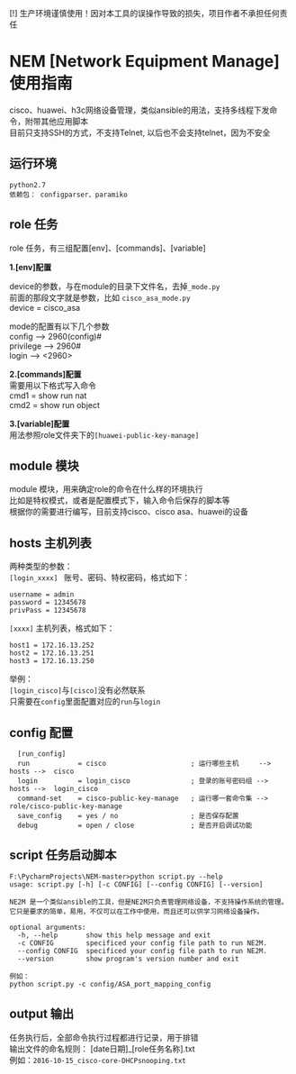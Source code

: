[!] 生产环境谨慎使用！因对本工具的误操作导致的损失，项目作者不承担任何责任
# NEM   [Network Equipment Manage]   使用指南
cisco、huawei、h3c网络设备管理，类似ansible的用法，支持多线程下发命令，附带其他应用脚本  
目前只支持SSH的方式，不支持Telnet, 以后也不会支持telnet，因为不安全

## 运行环境
```
python2.7
依赖包： configparser、paramiko
```

## role 任务

  role 任务，有三组配置[env]、[commands]、[variable]

**1.[env]配置**  

  device的参数，与在module的目录下文件名，去掉`_mode.py`  
  前面的那段文字就是参数，比如 `cisco_asa_mode.py`  
  device = cisco_asa  

  mode的配置有以下几个参数  
  config     --> 2960(config)#  
  privilege  --> 2960#  
  login      --> <2960>  

**2.[commands]配置**  
需要用以下格式写入命令   
cmd1 = show run nat  
cmd2 = show run object  


**3.[variable]配置**  
用法参照role文件夹下的`[huawei-public-key-manage]`


## module 模块  
  
  module 模块，用来确定role的命令在什么样的环境执行  
  比如是特权模式，或者是配置模式下，输入命令后保存的脚本等  
  根据你的需要进行编写，目前支持cisco、cisco asa、huawei的设备  
  
## hosts 主机列表  
  
  两种类型的参数：  
  `[login_xxxx] ` 账号、密码、特权密码，格式如下： 
```
username = admin
password = 12345678
privPass = 12345678
```

  `[xxxx]` 主机列表，格式如下：  
```
host1 = 172.16.13.252
host2 = 172.16.13.251
host3 = 172.16.13.250
```

  举例：  
  `[login_cisco]`与`[cisco]`没有必然联系  
  只需要在`config`里面配置对应的`run`与`login`
  
## config 配置  

```
  [run_config]  
  run            = cisco                     ; 运行哪些主机     --> hosts -->  cisco  
  login          = login_cisco               ; 登录的账号密码组 -->  hosts -->  login_cisco  
  command-set    = cisco-public-key-manage   ; 运行哪一套命令集 -->  role/cisco-public-key-manage  
  save_config    = yes / no                  ; 是否保存配置  
  debug          = open / close              ; 是否开启调试功能  
```



## script 任务启动脚本
```
F:\PycharmProjects\NEM-master>python script.py --help
usage: script.py [-h] [-c CONFIG] [--config CONFIG] [--version]

NE2M 是一个类似ansible的工具，但是NE2M只负责管理网络设备，不支持操作系统的管理。
它只是要求的简单，易用，不仅可以在工作中使用，而且还可以供学习网络设备操作。

optional arguments:
  -h, --help       show this help message and exit
  -c CONFIG        specificed your config file path to run NE2M.
  --config CONFIG  specificed your config file path to run NE2M.
  --version        show program's version number and exit

例如：
python script.py -c config/ASA_port_mapping_config
```


## output 输出  
任务执行后，全部命令执行过程都进行记录，用于排错  
输出文件的命名规则： [date日期]_[role任务名称].txt  
例如：`2016-10-15_cisco-core-DHCPsnooping.txt`  
  
